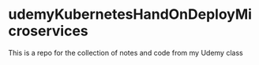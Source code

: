 # udemyKubernetesHandOnDeployMicroservices
This is a repo for the collection of notes and code from my Udemy class 
